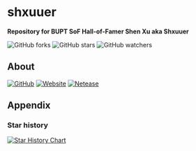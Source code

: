 # shxuuer
**Repository for BUPT SoF Hall-of-Famer Shen Xu aka Shxuuer**

![GitHub forks](https://img.shields.io/github/forks/zzyking/shxuuer?style=social)
![GitHub stars](https://img.shields.io/github/stars/zzyking/shxuuer?style=social)
![GitHub watchers](https://img.shields.io/github/watchers/zzyking/shxuuer?style=social)

## About
[![GitHub](https://img.shields.io/badge/GitHub-Shxuuer-blue?logo=github)](https://github.com/shxuuer)
[![Website](https://img.shields.io/badge/Website-Visit-brightgreen?logo=homepage)](https://shxuuer.github.io)
[![Netease](https://img.shields.io/badge/Website-Shxuuer-red?logo=neteasecloudmusic)](https://music.163.com/#/user/home?id=3318691144)

## Appendix
### Star history
<a href="https://star-history.com/#zzyking/shxuuer&Date">
 <picture>
   <source media="(prefers-color-scheme: dark)" srcset="https://api.star-history.com/svg?repos=zzyking/shxuuer&type=Date&theme=dark" />
   <source media="(prefers-color-scheme: light)" srcset="https://api.star-history.com/svg?repos=zzyking/shxuuer&type=Date" />
   <img alt="Star History Chart" src="https://api.star-history.com/svg?repos=zzyking/shxuuer&type=Date" />
 </picture>
</a>

